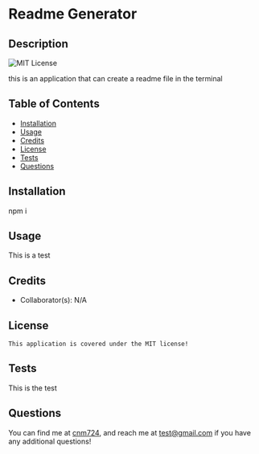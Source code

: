 
  # Readme Generator
  ## Description

  ![MIT License](https://img.shields.io/badge/license-MIT-833AB4)

  this is an application that can create a readme file in the terminal

  ## Table of Contents 

  - [Installation](#installation)
  - [Usage](#usage)
  - [Credits](#credits)
  - [License](#license)
  - [Tests](#tests)
  - [Questions](#questions)
  
  ## Installation
  npm i


  ## Usage 
  This is a test

  ## Credits
  * Collaborator(s): N/A

   ## License
    This application is covered under the MIT license!

  ## Tests
  This is the test

  ## Questions
  You can find me at [cnm724](https://github.com/cnm724), and reach me at [test@gmail.com](mailto:test@gmail.com) if you have any additional questions!